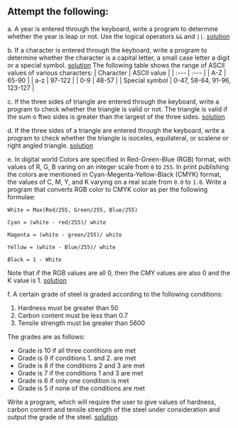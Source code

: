 ## Attempt the following:

a. A year is entered through the keyboard, write a program to determine whether the year is leap or not. Use the logical operators `&&` and `||`. [solution](./a.c)

b. If a character is entered through the keyboard, write a program to determine whether the character is a capital letter, a small case letter a digit or a special symbol. [solution](./b.c)
The following table shows the range of ASCII values of various characters:
| Character | ASCII value | 
| :--- | :--- |
| A-Z | 65-90 |
| a-z | 97-122 |
| 0-9 | 48-57 |
| Special symbol | 0-47, 58-64, 91-96, 123-127 |

c. If the three sides of triangle are entered through the keyboard, write a program to check whether the triangle is valid or not. The triangle is valid if the sum o ftwo sides is greater than the largest of the three sides. [solution](./c.c)

d. If the three sides of a triangle are entered through the keyboard, write a program to check whether the triangle is isoceles, equilateral, or scalene or right angled triangle. [solution](./d.c)

e. In digital world Colors are specified in Red-Green-Blue (RGB) format, with values of R, G, B varing on an integer scale from `0` to `255`. In print publishing the colors are mentioned in Cyan-Megenta-Yellow-Black (CMYK) format, the values of C, M, Y, and K varying on a real scale from `0.0` to `1.0`. Write a program that converts RGB color to CMYK color as per the following formulae:

`White = Max(Red/255, Green/255, Blue/255)`

`Cyan = (white - red/255)/ white`

`Magenta = (white - green/255)/ white`

`Yellow = (white - Blue/255)/ white`

`Black = 1 - White`

Note that if the RGB values are all 0, then the CMY values are also 0 and the K value is 1. [solution](./e.c)

f. A certain grade of steel is graded according to the following conditions:
1. Hardness must be greater than 50
2. Carbon content must be less than 0.7
3. Tensile strength must be greater than 5600

The grades are as follows:
- Grade is 10 if all three contitions are met 
- Grade is 9 if conditions 1. and 2. are met 
- Grade is 8 if the conditions 2 and 3 are met 
- Grade is 7 if the conditions 1 and 3 are met 
- Grade is 6 if only one condition is met
- Grade is 5 if none of the conditions are met 

Write a program, which will require the user to give values of hardness, carbon content and tensile strength of the steel under consideration and output the grade of the steel. [solution](./f.c)
